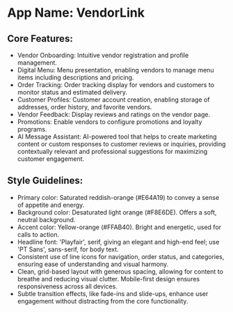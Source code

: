 # **App Name**: VendorLink

## Core Features:

- Vendor Onboarding: Intuitive vendor registration and profile management.
- Digital Menu: Menu presentation, enabling vendors to manage menu items including descriptions and pricing.
- Order Tracking: Order tracking display for vendors and customers to monitor status and estimated delivery.
- Customer Profiles: Customer account creation, enabling storage of addresses, order history, and favorite vendors.
- Vendor Feedback: Display reviews and ratings on the vendor page.
- Promotions: Enable vendors to configure promotions and loyalty programs.
- AI Message Assistant: AI-powered tool that helps to create marketing content or custom responses to customer reviews or inquiries, providing contextually relevant and professional suggestions for maximizing customer engagement.

## Style Guidelines:

- Primary color: Saturated reddish-orange (#E64A19) to convey a sense of appetite and energy.
- Background color: Desaturated light orange (#F8E6DE). Offers a soft, neutral background.
- Accent color: Yellow-orange (#FFAB40). Bright and energetic, used for calls to action.
- Headline font: 'Playfair', serif, giving an elegant and high-end feel; use 'PT Sans', sans-serif, for body text.
- Consistent use of line icons for navigation, order status, and categories, ensuring ease of understanding and visual harmony.
- Clean, grid-based layout with generous spacing, allowing for content to breathe and reducing visual clutter. Mobile-first design ensures responsiveness across all devices.
- Subtle transition effects, like fade-ins and slide-ups, enhance user engagement without distracting from the core functionality.